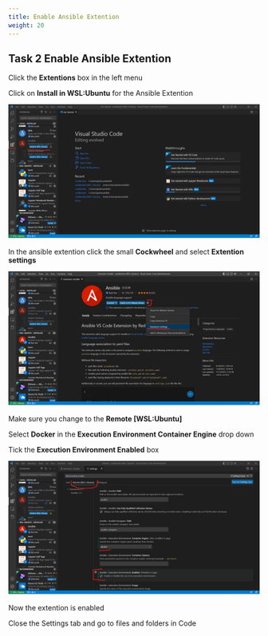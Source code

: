```yaml
---
title: Enable Ansible Extention
weight: 20
---
```


## Task 2 Enable Ansible Extention

Click the **Extentions** box in the left menu

Click on **Install in WSL:Ubuntu** for the Ansible Extention

![Alt text](images/03_install_in_wsl.png?raw=true "Code install in wsl")

In the ansible extention click the small **Cockwheel** and select **Extention settings**

![Alt text](images/04_go_to_settings.png?raw=true "Code Extention settings")

Make sure you change to the **Remote [WSL:Ubuntu]**

Select **Docker** in the **Execution Environment Container Engine** drop down

Tick the **Execution Environment Enabled** box

![Alt text](images/05_enable_execution_env.png?raw=true "Code Ansible ext")

Now the extention is enabled

Close the Settings tab and go to files and folders in Code

